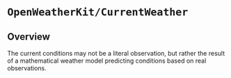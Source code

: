 # ``OpenWeatherKit/CurrentWeather``

## Overview

The current conditions may not be a literal observation, but rather the result of a mathematical weather model predicting conditions based on real observations.
